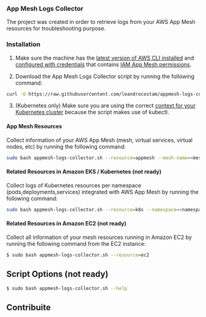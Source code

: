 ### App Mesh Logs Collector
The project was created in order to retrieve logs from your AWS App Mesh resources for troubleshooting purpose.

### Installation
  
  1. Make sure the machine has the [latest version of AWS CLI installed](https://docs.aws.amazon.com/cli/latest/userguide/cli-chap-install.html) and [configured with credentials](https://docs.aws.amazon.com/cli/latest/userguide/cli-chap-configure.html) that contains [IAM App Mesh permissions](https://docs.aws.amazon.com/app-mesh/latest/userguide/IAM_policies.html).
  
  2. Download the App Mesh Logs Collector script by running the following command:
  ```bash
  curl -O https://raw.githubusercontent.com/leandrocostam/appmesh-logs-collector/master/appmesh-logs-collector.sh
  ```
  3. (Kubernetes only) Make sure you are using the correct [context for your Kubernetes cluster](https://docs.aws.amazon.com/cli/latest/userguide/cli-chap-install.html) because the script makes use of kubectl. 
  
#### App Mesh Resources

  Collect information of your AWS App Mesh (mesh, virtual services, virtual nodes, etc) by running the following command:
  ```bash
  sudo bash appmesh-logs-collector.sh --resource=appmesh --mesh-name=<mesh-name> --region=<aws-region>
  ```

#### Related Resources in Amazon EKS / Kubernetes (not ready)

  Collect logs of Kubernetes resources per namespace (pods,deployments,services) integrated with AWS App Mesh by running the following command:
  ```bash
  sudo bash appmesh-logs-collector.sh --resource=k8s --namespace=<namespace>
  ```

#### Related Resources in Amazon EC2 (not ready)
  
  Collect all information of your mesh resources running in Amazon EC2 by running the following command from the EC2 instance:
  ```bash
  $ sudo bash appmesh-logs-collector.sh --resource=ec2
  ```

## Script Options (not ready)

  ```bash
  $ sudo bash appmesh-logs-collector.sh --help
  ```

## Contribuite 
